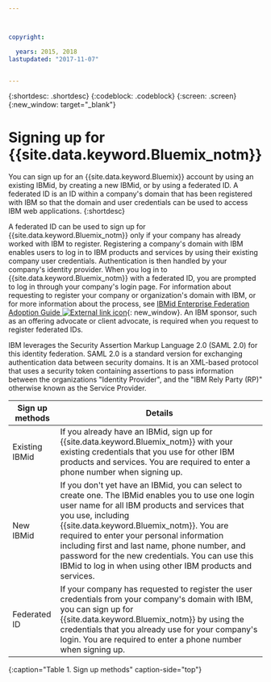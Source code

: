 ```yaml
---



copyright:

  years: 2015, 2018
lastupdated: "2017-11-07"


---
```


{:shortdesc: .shortdesc}
{:codeblock: .codeblock}
{:screen: .screen}
{:new_window: target="_blank"}

# Signing up for {{site.data.keyword.Bluemix_notm}}

You can sign up for an {{site.data.keyword.Bluemix}} account by using an existing IBMid, by creating a new IBMid, or by using a federated ID. A federated ID is an ID within a company's domain that has been registered with IBM so that the domain and user credentials can be used to access IBM web applications.
{:shortdesc}


A federated ID can be used to sign up for {{site.data.keyword.Bluemix_notm}} only if your company has already worked with IBM to register. Registering a company's domain with IBM enables users to log in to IBM products and services by using their existing company user credentials. Authentication is then handled by your company's identity provider. When you log in to {{site.data.keyword.Bluemix_notm}} with a federated ID, you are prompted to log in through your company's login page. For information about requesting to register your company or organization's domain with IBM, or for more information about the process, see [IBMid Enterprise Federation Adoption Guide ![External link icon](../icons/launch-glyph.svg)](https://ibm.box.com/v/IBMid-Federation-Guide){: new_window}. An IBM sponsor, such as an offering advocate or client advocate, is required when you request to register federated IDs.

IBM leverages the Security Assertion Markup Language 2.0 (SAML 2.0) for this identity federation. SAML 2.0 is a standard version for exchanging authentication data between security domains. It is an XML-based protocol that uses a security token containing assertions to pass information between the organizations "Identity Provider", and the "IBM Rely Party (RP)" otherwise known as the Service Provider.

| Sign up methods | Details |    
|-----------------|---------|
|Existing IBMid | If you already have an IBMid, sign up for {{site.data.keyword.Bluemix_notm}} with your existing credentials that you use for other IBM products and services. You are required to enter a phone number when signing up. |
|New IBMid | If you don't yet have an IBMid, you can select to create one. The IBMid enables you to use one login user name for all IBM products and services that you use, including {{site.data.keyword.Bluemix_notm}}. You are required to enter your personal information including first and last name, phone number, and password for the new credentials. You can use this IBMid to log in when using other IBM products and services.  |
|Federated ID | If your company has requested to register the user credentials from your company's domain with IBM, you can sign up for {{site.data.keyword.Bluemix_notm}} by using the credentials that you already use for your company's login. You are required to enter a phone number when signing up. |
{:caption="Table 1. Sign up methods" caption-side="top"}
